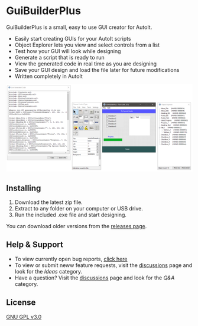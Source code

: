 # GuiBuilderPlus

GuiBuilderPlus is a small, easy to use GUI creator for AutoIt.

* Easily start creating GUIs for your AutoIt scripts
* Object Explorer lets you view and select controls from a list
* Test how your GUI will look while designing
* Generate a script that is ready to run
* View the generated code in real time as you are designing
* Save your GUI design and load the file later for future modifications
* Written completely in AutoIt

![screenshot](screenshot.png?raw=true "screenshot")

Installing
---
1. Download the latest zip file.
2. Extract to any folder on your computer or USB drive.
2. Run the included .exe file and start designing.

You can download older versions from the [releases page](https://github.com/KurtisLiggett/GuiBuilderPlus/releases).

Help & Support
---
* To view currently open bug reports, [click here](https://github.com/KurtisLiggett/GuiBuilderPlus/issues)
* To view or submit neww feature requests, visit the [discussions](https://github.com/KurtisLiggett/GuiBuilderPlus/discussions/categories/ideas) page and look for the _Ideas_ category.
* Have a question? Visit the [discussions](https://github.com/KurtisLiggett/GuiBuilderPlus/discussions/categories/q-a) page and look for the _Q&A_ category.

License
---
[GNU GPL v3.0](https://github.com/KurtisLiggett/GuiBuilderPlus/blob/main/LICENSE)
